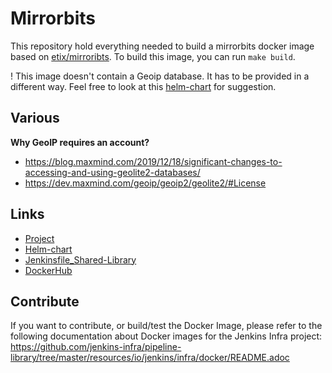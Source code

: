 # Mirrorbits

This repository hold everything needed to build a mirrorbits docker image based on [etix/mirroribts](https://github.com/etix/mirrorbits/). To build this image, you can run `make build`.


! This image doesn't contain a Geoip database. It has to be provided in a different way. Feel free to look at this [helm-chart](https://github.com/jenkins-infra/charts/tree/master/charts/mirrorbits) for suggestion.

## Various

__Why GeoIP requires an account?__

* https://blog.maxmind.com/2019/12/18/significant-changes-to-accessing-and-using-geolite2-databases/
* https://dev.maxmind.com/geoip/geoip2/geolite2/#License

## Links

* [Project](https://github.com/etix/mirrorbits/)
* [Helm-chart](https://github.com/jenkins-infra/charts/tree/master/charts/mirrorbits)
* [Jenkinsfile_Shared-Library](https://github.com/jenkins-infra/pipeline-library)
* [DockerHub](https://hub.docker.com/repository/docker/jenkinsciinfra/mirrorbits)

## Contribute

If you want to contribute, or build/test the Docker Image, please refer to the following documentation about Docker images for the Jenkins Infra project:
<https://github.com/jenkins-infra/pipeline-library/tree/master/resources/io/jenkins/infra/docker/README.adoc>

